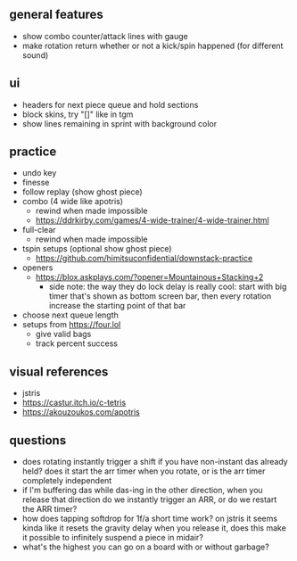 ## general features

- show combo counter/attack lines with gauge
- make rotation return whether or not a kick/spin happened (for different sound)

## ui

- headers for next piece queue and hold sections
- block skins, try "[]" like in tgm
- show lines remaining in sprint with background color

## practice

- undo key
- finesse
- follow replay (show ghost piece)
- combo (4 wide like apotris)
  - rewind when made impossible
  - <https://ddrkirby.com/games/4-wide-trainer/4-wide-trainer.html>
- full-clear
  - rewind when made impossible
- tspin setups (optional show ghost piece)
  - <https://github.com/himitsuconfidential/downstack-practice>
- openers
  - <https://blox.askplays.com/?opener=Mountainous+Stacking+2>
    - side note: the way they do lock delay is really cool: start with big timer that's
      shown as bottom screen bar, then every rotation increase the starting point of that bar
- choose next queue length
- setups from <https://four.lol>
  - give valid bags
  - track percent success

## visual references

- jstris
- <https://castur.itch.io/c-tetris>
- <https://akouzoukos.com/apotris>

## questions

- does rotating instantly trigger a shift if you have non-instant das already held? does it
  start the arr timer when you rotate, or is the arr timer completely independent
- if I'm buffering das while das-ing in the other direction, when you release that direction
  do we instantly trigger an ARR, or do we restart the ARR timer?
- how does tapping softdrop for 1f/a short time work? on jstris it seems kinda like it resets the
  gravity delay when you release it, does this make it possible to infinitely suspend a piece
  in midair?
- what's the highest you can go on a board with or without garbage?
